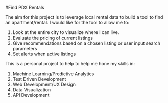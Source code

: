 #Find PDX Rentals

The aim for this project is to leverage local rental data to build a tool to find an apartment/rental. I would like for the tool to allow me to:
1. Look at the entire city to visualize where I can live.
2. Evaluate the pricing of current listings
3. Give recommendations based on a chosen listing or user input search parameters
4. Set alerts when active listings

This is a personal project to help to help me hone my skills in:
1. Machine Learning/Predictive Analytics
2. Test Driven Development
3. Web Development/UX Design
4. Data Visualization
5. API Development